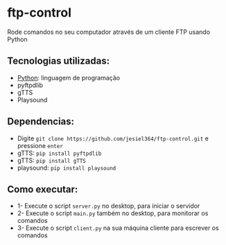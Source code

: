 # ftp-control
Rode comandos no seu computador através de um cliente FTP usando Python

## Tecnologias utilizadas:
* [Python](https://www.python.org/): linguagem de programação
* pyftpdlib
* gTTS
* Playsound

## Dependencias:

* Digite `git clone https://github.com/jesiel364/ftp-control.git` e pressione `enter`
* gTTS: `pip install pyftpdlib`
* gTTS: `pip install gTTS`
* playsound: `pip install playsound`

## Como executar:
* 1- Execute o script `server.py` no desktop, para iniciar o servidor
* 2- Execute o script `main.py` também no desktop, para monitorar os comandos
* 3- Execute o script `client.py` na sua máquina cliente para escrever os comandos
